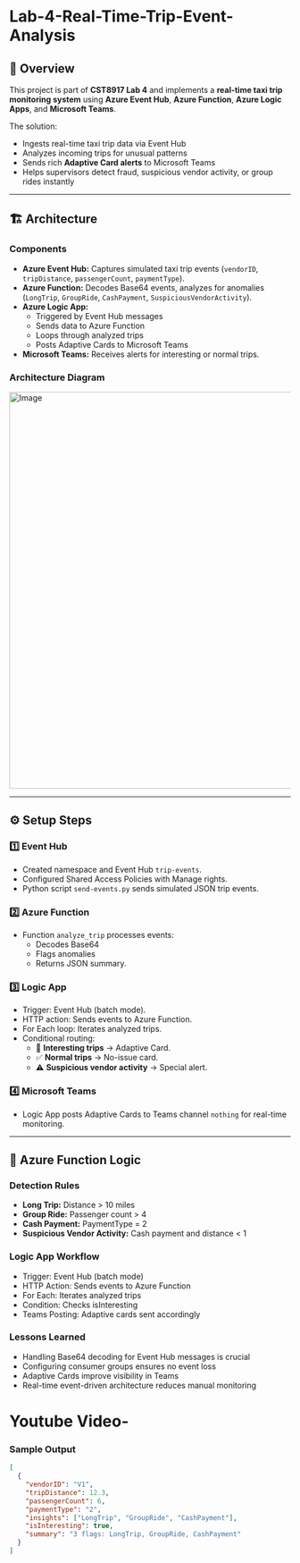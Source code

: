 # Lab-4-Real-Time-Trip-Event-Analysis

## 📌 Overview
This project is part of **CST8917 Lab 4** and implements a **real-time taxi trip monitoring system** using **Azure Event Hub**, **Azure Function**, **Azure Logic Apps**, and **Microsoft Teams**.  

The solution:
- Ingests real-time taxi trip data via Event Hub  
- Analyzes incoming trips for unusual patterns  
- Sends rich **Adaptive Card alerts** to Microsoft Teams  
- Helps supervisors detect fraud, suspicious vendor activity, or group rides instantly  

---

## 🏗️ Architecture

### **Components**
- **Azure Event Hub:** Captures simulated taxi trip events (`vendorID`, `tripDistance`, `passengerCount`, `paymentType`).
- **Azure Function:** Decodes Base64 events, analyzes for anomalies (`LongTrip`, `GroupRide`, `CashPayment`, `SuspiciousVendorActivity`).
- **Azure Logic App:** 
  - Triggered by Event Hub messages  
  - Sends data to Azure Function  
  - Loops through analyzed trips  
  - Posts Adaptive Cards to Microsoft Teams
- **Microsoft Teams:** Receives alerts for interesting or normal trips.

### **Architecture Diagram**
<img width="711" height="710" alt="Image" src="https://github.com/user-attachments/assets/4535b517-92b7-413a-8992-1cec0ae75135" />

---

## ⚙️ Setup Steps

### 1️⃣ Event Hub
- Created namespace and Event Hub `trip-events`.
- Configured Shared Access Policies with Manage rights.
- Python script `send-events.py` sends simulated JSON trip events.

### 2️⃣ Azure Function
- Function `analyze_trip` processes events:
  - Decodes Base64
  - Flags anomalies
  - Returns JSON summary.

### 3️⃣ Logic App
- Trigger: Event Hub (batch mode).
- HTTP action: Sends events to Azure Function.
- For Each loop: Iterates analyzed trips.
- Conditional routing:
  - 🚨 **Interesting trips** → Adaptive Card.
  - ✅ **Normal trips** → No-issue card.
  - ⚠️ **Suspicious vendor activity** → Special alert.

### 4️⃣ Microsoft Teams
- Logic App posts Adaptive Cards to Teams channel `nothing` for real-time monitoring.

---

## 🔑 Azure Function Logic

### Detection Rules
- **Long Trip:** Distance > 10 miles  
- **Group Ride:** Passenger count > 4  
- **Cash Payment:** PaymentType = 2  
- **Suspicious Vendor Activity:** Cash payment and distance < 1

### Logic App Workflow

- Trigger: Event Hub (batch mode)
- HTTP Action: Sends events to Azure Function
- For Each: Iterates analyzed trips
- Condition: Checks isInteresting
- Teams Posting: Adaptive cards sent accordingly

### Lessons Learned

- Handling Base64 decoding for Event Hub messages is crucial
- Configuring consumer groups ensures no event loss
- Adaptive Cards improve visibility in Teams
- Real-time event-driven architecture reduces manual monitoring

# Youtube Video- 

### Sample Output
```json
[
  {
    "vendorID": "V1",
    "tripDistance": 12.3,
    "passengerCount": 6,
    "paymentType": "2",
    "insights": ["LongTrip", "GroupRide", "CashPayment"],
    "isInteresting": true,
    "summary": "3 flags: LongTrip, GroupRide, CashPayment"
  }
]



